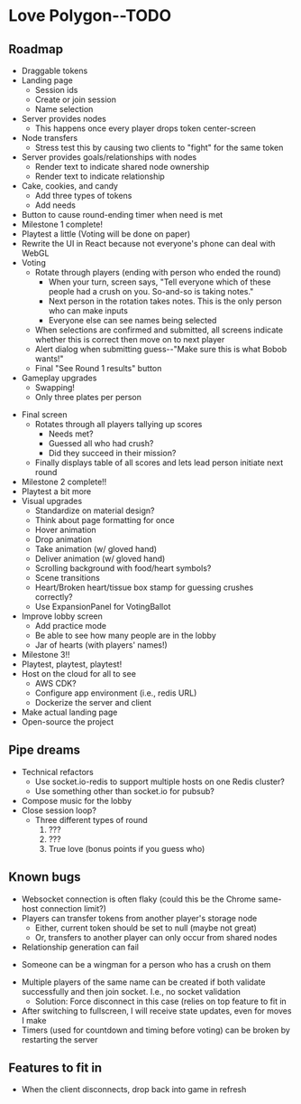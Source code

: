 # Love Polygon--TODO

## Roadmap
+ Draggable tokens
+ Landing page
  + Session ids
  + Create or join session
  + Name selection
+ Server provides nodes
  + This happens once every player drops token center-screen
+ Node transfers
  + Stress test this by causing two clients to "fight" for the same token
+ Server provides goals/relationships with nodes
  + Render text to indicate shared node ownership
  + Render text to indicate relationship
+ Cake, cookies, and candy
  + Add three types of tokens
  + Add needs
+ Button to cause round-ending timer when need is met
+ Milestone 1 complete!
+ Playtest a little (Voting will be done on paper)
+ Rewrite the UI in React because not everyone's phone can deal with WebGL
+ Voting
  + Rotate through players (ending with person who ended the round)
    + When your turn, screen says, "Tell everyone which of these people had a crush on you. So-and-so is taking notes."
    + Next person in the rotation takes notes. This is the only person who can make inputs
    + Everyone else can see names being selected
  + When selections are confirmed and submitted, all screens indicate whether this is correct then move on to next player
  + Alert dialog when submitting guess--"Make sure this is what Bobob wants!"
  + Final "See Round 1 results" button
+ Gameplay upgrades
  + Swapping!
  + Only three plates per person
- Final screen
  - Rotates through all players tallying up scores
    - Needs met?
    - Guessed all who had crush?
    - Did they succeed in their mission?
  - Finally displays table of all scores and lets lead person initiate next round
- Milestone 2 complete!!
- Playtest a bit more
- Visual upgrades
  - Standardize on material design?
  - Think about page formatting for once
  - Hover animation
  - Drop animation
  - Take animation (w/ gloved hand)
  - Deliver animation (w/ gloved hand)
  - Scrolling background with food/heart symbols?
  - Scene transitions
  - Heart/Broken heart/tissue box stamp for guessing crushes correctly?
  - Use ExpansionPanel for VotingBallot
- Improve lobby screen
  - Add practice mode
  - Be able to see how many people are in the lobby
  - Jar of hearts (with players' names!)
- Milestone 3!!
- Playtest, playtest, playtest!
- Host on the cloud for all to see
  - AWS CDK?
  - Configure app environment (i.e., redis URL)
  - Dockerize the server and client
- Make actual landing page
- Open-source the project

## Pipe dreams
- Technical refactors
  - Use socket.io-redis to support multiple hosts on one Redis cluster?
  - Use something other than socket.io for pubsub?
- Compose music for the lobby
- Close session loop?
  - Three different types of round
    1. ???
    2. ???
    3. True love (bonus points if you guess who)

## Known bugs
- Websocket connection is often flaky (could this be the Chrome same-host connection limit?)
- Players can transfer tokens from another player's storage node
  - Either, current token should be set to null (maybe not great)
  - Or, transfers to another player can only occur from shared nodes
- Relationship generation can fail
+ Someone can be a wingman for a person who has a crush on them
- Multiple players of the same name can be created if both validate successfully and then join socket. I.e., no socket validation
  -  Solution: Force disconnect in this case (relies on top feature to fit in
- After switching to fullscreen, I will receive state updates, even for moves I make
- Timers (used for countdown and timing before voting) can be broken by restarting the server

## Features to fit in
- When the client disconnects, drop back into game in refresh
